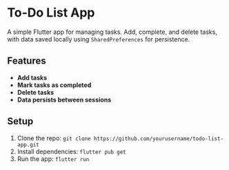 # To-Do List App

A simple Flutter app for managing tasks. Add, complete, and delete tasks, with data saved locally using `SharedPreferences` for persistence.

## Features

- **Add tasks**
- **Mark tasks as completed**
- **Delete tasks**
- **Data persists between sessions**

## Setup

1. Clone the repo: `git clone https://github.com/yourusername/todo-list-app.git`
2. Install dependencies: `flutter pub get`
3. Run the app: `flutter run`
